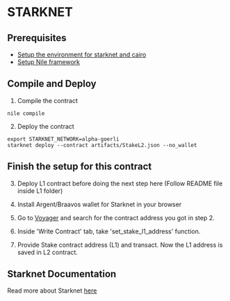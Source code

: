 # STARKNET

## Prerequisites

- [Setup the environment for starknet and cairo](https://cairo-lang.org/docs/quickstart.html)
- [Setup Nile framework](https://github.com/OpenZeppelin/nile)

## Compile and Deploy

1. Compile the contract

```
nile compile
```

2. Deploy the contract

```
export STARKNET_NETWORK=alpha-goerli
starknet deploy --contract artifacts/StakeL2.json --no_wallet
```

## Finish the setup for this contract

3. Deploy L1 contract before doing the next step here (Follow README file inside L1 folder)

4. Install Argent/Braavos wallet for Starknet in your browser

5. Go to [Voyager](https://goerli.voyager.online/) and search for the contract address you got in step 2.

6. Inside 'Write Contract' tab, take 'set_stake_l1_address' function.

7. Provide Stake contract address (L1) and transact. Now the L1 address is saved in L2 contract.

## Starknet Documentation

Read more about Starknet [here](https://cairo-lang.org/docs/hello_starknet/index.html)
